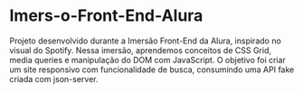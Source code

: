 # Imers-o-Front-End-Alura
Projeto desenvolvido durante a Imersão Front-End da Alura, inspirado no visual do Spotify. Nessa imersão, aprendemos conceitos de CSS Grid, media queries e manipulação do DOM com JavaScript. O objetivo foi criar um site responsivo com funcionalidade de busca, consumindo uma API fake criada com json-server.
